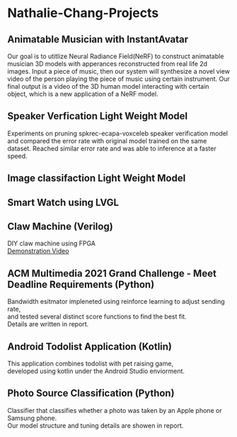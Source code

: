 # Nathalie-Chang-Projects
## Animatable Musician with InstantAvatar
Our goal is to utitlize Neural Radiance Field(NeRF) to construct animatable musician 3D models with apperances reconstructed from real life 2d images. Input a piece of
music, then our system will synthesize a novel view video of the person playing the piece of music using certain instrument. Our final output is a video of the 3D human model interacting with certain object, which is a new application of a NeRF model.

## Speaker Verfication Light Weight Model
Experiments on pruning spkrec-ecapa-voxceleb speaker verification model and compared the error rate with original model trained on the same dataset.
Reached similar error rate and was able to inference at a faster speed.
## Image classifaction Light Weight Model
## Smart Watch using LVGL
## Claw Machine (Verilog)
DIY claw machine using FPGA  
[Demonstration Video](https://youtu.be/3RMaly5097s)
## ACM Multimedia 2021 Grand Challenge - Meet Deadline Requirements (Python)
Bandwidth esitmator impleneted using reinforce learning to adjust sending rate,  
and tested several distinct score functions to find the best fit.  
Details are written in report.
## Android Todolist Application (Kotlin)
This application combines todolist with pet raising game,  
developed using kotlin under the Android Studio enviorment.
## Photo Source Classification (Python)
Classifier that classifies whether a photo was taken by an Apple phone or Samsung phone.  
Our model structure and tuning details are showen in report.
